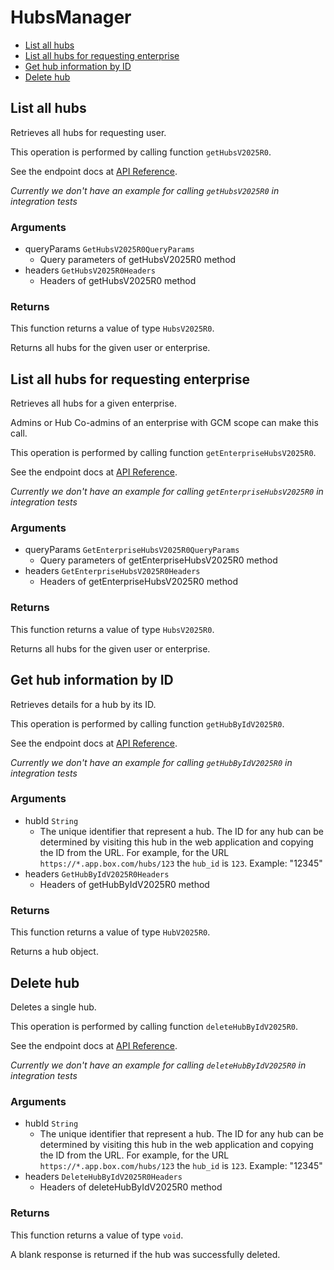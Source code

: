# HubsManager


- [List all hubs](#list-all-hubs)
- [List all hubs for requesting enterprise](#list-all-hubs-for-requesting-enterprise)
- [Get hub information by ID](#get-hub-information-by-id)
- [Delete hub](#delete-hub)

## List all hubs

Retrieves all hubs for requesting user.

This operation is performed by calling function `getHubsV2025R0`.

See the endpoint docs at
[API Reference](https://developer.box.com/reference/v2025.0/get-hubs/).

*Currently we don't have an example for calling `getHubsV2025R0` in integration tests*

### Arguments

- queryParams `GetHubsV2025R0QueryParams`
  - Query parameters of getHubsV2025R0 method
- headers `GetHubsV2025R0Headers`
  - Headers of getHubsV2025R0 method


### Returns

This function returns a value of type `HubsV2025R0`.

Returns all hubs for the given user or enterprise.


## List all hubs for requesting enterprise

Retrieves all hubs for a given enterprise.

Admins or Hub Co-admins of an enterprise
with GCM scope can make this call.

This operation is performed by calling function `getEnterpriseHubsV2025R0`.

See the endpoint docs at
[API Reference](https://developer.box.com/reference/v2025.0/get-enterprise-hubs/).

*Currently we don't have an example for calling `getEnterpriseHubsV2025R0` in integration tests*

### Arguments

- queryParams `GetEnterpriseHubsV2025R0QueryParams`
  - Query parameters of getEnterpriseHubsV2025R0 method
- headers `GetEnterpriseHubsV2025R0Headers`
  - Headers of getEnterpriseHubsV2025R0 method


### Returns

This function returns a value of type `HubsV2025R0`.

Returns all hubs for the given user or enterprise.


## Get hub information by ID

Retrieves details for a hub by its ID.

This operation is performed by calling function `getHubByIdV2025R0`.

See the endpoint docs at
[API Reference](https://developer.box.com/reference/v2025.0/get-hubs-id/).

*Currently we don't have an example for calling `getHubByIdV2025R0` in integration tests*

### Arguments

- hubId `String`
  - The unique identifier that represent a hub.  The ID for any hub can be determined by visiting this hub in the web application and copying the ID from the URL. For example, for the URL `https://*.app.box.com/hubs/123` the `hub_id` is `123`. Example: "12345"
- headers `GetHubByIdV2025R0Headers`
  - Headers of getHubByIdV2025R0 method


### Returns

This function returns a value of type `HubV2025R0`.

Returns a hub object.


## Delete hub

Deletes a single hub.

This operation is performed by calling function `deleteHubByIdV2025R0`.

See the endpoint docs at
[API Reference](https://developer.box.com/reference/v2025.0/delete-hubs-id/).

*Currently we don't have an example for calling `deleteHubByIdV2025R0` in integration tests*

### Arguments

- hubId `String`
  - The unique identifier that represent a hub.  The ID for any hub can be determined by visiting this hub in the web application and copying the ID from the URL. For example, for the URL `https://*.app.box.com/hubs/123` the `hub_id` is `123`. Example: "12345"
- headers `DeleteHubByIdV2025R0Headers`
  - Headers of deleteHubByIdV2025R0 method


### Returns

This function returns a value of type `void`.

A blank response is returned if the hub was
successfully deleted.


